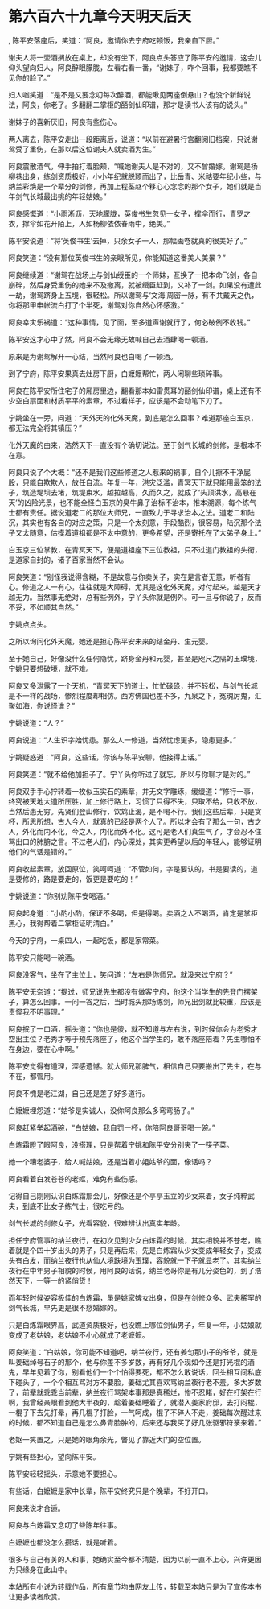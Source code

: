 # 第六百六十九章今天明天后天
,  陈平安落座后，笑道：“阿良，邀请你去宁府吃顿饭，我亲自下厨。”
   谢夫人将一壶酒搁放在桌上，却没有坐下，阿良点头答应了陈平安的邀请，这会儿仰头望向妇人，阿良醉眼朦胧，左看右看一番，“谢妹子，咋个回事，我都要瞧不见你的脸了。”
   妇人嗤笑道：“是不是又要念叨每次醉酒，都能瞅见两座倒悬山？也没个新鲜说法，阿良，你老了。多翻翻二掌柜的皕剑仙印谱，那才是读书人该有的说头。”
   谢妹子的喜新厌旧，阿良有些伤心。
   两人离去，陈平安走出一段距离后，说道：“以前在避暑行宫翻阅旧档案，只说谢鸳受了重伤，在那以后这位谢夫人就卖酒为生。”
   阿良震散酒气，伸手拍打着脸颊，“喊她谢夫人是不对的，又不曾婚嫁。谢鸳是杨柳巷出身，练剑资质极好，小小年纪就脱颖而出了，比岳青、米祜要年纪小些，与纳兰彩焕是一个辈分的剑修，再加上程荃赵个簃心心念念的那个女子，她们就是当年剑气长城最出挑的年轻姑娘。”
   阿良感慨道：“小雨淅沥，天地朦胧，英俊书生忽见一女子，撑伞而行，青罗之衣，撑伞如花开陌上，人如杨柳依依春雨中，绝美。”
   陈平安说道：“将‘英俊书生’去掉，只余女子一人，那幅画卷就真的很美好了。”
   阿良笑道：“没有那位英俊书生的亲眼所见，你能知道这番美人美景？”
   阿良继续道：“谢鸳在战场上与剑仙绶臣的一个师妹，互换了一把本命飞剑，各自崩碎，然后身受重伤的她来不及撤离，就被绶臣赶到，又补了一剑。如果没有遭此一劫，谢鸳跻身上五境，很轻松。所以谢鸳与‘文海’周密一脉，有不共戴天之仇，你将那甲申帐流白打了个半死，谢鸳对你自然心怀感激。”
   阿良幸灾乐祸道：“这种事情，见了面，至多道声谢就行了，何必破例不收钱。”
   陈平安这才心中了然，阿良不会无缘无故喊自己去酒肆喝一顿酒。
   原来是为谢鸳解开一心结，当然阿良也白喝了一顿酒。
   到了宁府，陈平安果真去灶房下厨，白嬷嬷帮忙，两人闲聊些琐碎事。
   阿良在陈平安所住宅子的厢房里边，翻看那本如雷贯耳的皕剑仙印谱，桌上还有不少空白扇面和材质平平的素章，不过看样子，应该是不会动笔下刀了。
   宁姚坐在一旁，问道：“天外天的化外天魔，到底是怎么回事？难道那座白玉京，都无法完全将其镇压？”
   化外天魔的由来，浩然天下一直没有个确切说法。至于剑气长城的剑修，是根本不在意。
   阿良只说了个大概：“还不是我们这些修道之人惹来的祸事，自个儿擦不干净屁股，只能自欺欺人，放任自流。年复一年，洪灾泛滥，青冥天下就只能用最笨的法子，筑造堤坝去堵，筑堤束水，越拉越高，久而久之，就成了‘头顶洪水，高悬在天’的凶险光景，也不能全怪白玉京的臭牛鼻子治标不治本，推本溯源，每个练气士都有责任。据说道老二的那位大师兄，一直致力于寻求治本之法。道老二和陆沉，其实也有各自的对应之策，只是一个太刻意，手段酷烈，很容易，陆沉那个法子又太随意，估摸着道祖都是不太中意的，更多希望，还是寄托在了大弟子身上。”
   白玉京三位掌教，在青冥天下，便是道祖座下三位教祖，只不过道门教祖的头衔，是道家自封的，诸子百家当然不会认。
   阿良笑道：“别怪我说得含糊，不是故意与你卖关子，实在是言者无意，听者有心。修道之人一有心，往往就是大障碍，尤其是这化外天魔，对付起来，越是天才越无力。当然事无绝对，总有些例外，宁丫头你就是例外。可一旦与你说了，反而不妥，不如顺其自然。”
   宁姚点点头。
   之所以询问化外天魔，她还是担心陈平安未来的结金丹、生元婴。
   至于她自己，好像没什么任何隐忧，跻身金丹和元婴，甚至是咫尺之隔的玉璞境，宁姚只要想破境，就不难。
   阿良又多泄露了一个天机，“青冥天下的道士，忙忙碌碌，并不轻松，与剑气长城是不一样的战场，惨烈程度却相仿。西方佛国也差不多，九泉之下，冤魂厉鬼，汇聚如海，你说怪谁？”
   宁姚说道：“人？”
   阿良说道：“人生识字始忧患。那么人一修道，当然忧虑更多，隐患更多。”
   宁姚疑惑道：“阿良，这些话，你该与陈平安聊，他接得上话。”
   阿良笑道：“就不给他加担子了。宁丫头你听过了就忘，所以与你聊才是对的。”
   阿良双手手心拧转着一枚似玉实石的素章，并无文字雕琢，缓缓道：“修行一事，终究被天地大道所压胜，加上修行路上，习惯了只得不失，只取不给，只收不放，当然后患无穷。先贤们登山修行，饮鸩止渴，是不喝不行。我们这些后辈，只是贪杯，所思所想，古人今人，就真的已经是两个人了。所以才会有了那么一句，古之人，外化而内不化，今之人，内化而外不化。这可是老人们真生气了，才会忍不住骂出口的肺腑之言。不过老人们，内心深处，其实更希望以后的年轻人，能够证明他们的气话是错的。”
   阿良收起素章，放回原位，笑呵呵道：“不管如何，字是要认的，书是要读的，道是要修的，路是要走的，饭更是要吃的！”
   宁姚说道：“你别劝陈平安喝酒。”
   阿良起身道：“小酌小酌，保证不多喝，但是得喝。卖酒之人不喝酒，肯定是掌柜黑心，我得帮着二掌柜证明清白。”
   今天的宁府，一桌四人，一起吃饭，都是家常菜。
   陈平安只能喝一碗酒。
   阿良没客气，坐在了主位上，笑问道：“左右是你师兄，就没来过宁府？”
   陈平安无奈道：“提过，师兄说先生都没有做客宁府，他这个当学生的先登门摆架子，算怎么回事。一问一答之后，当时城头那场练剑，师兄出剑就比较重，应该是责怪我不明事理。”
   阿良抿了一口酒，摇头道：“你也是傻，就不知道与左右说，到时候你会为老秀才空出主位？老秀才等于预先落座了，他这个当学生的，敢不落座陪着？先生哪怕不在身边，要在心中啊。”
   陈平安觉得有道理，深感遗憾。就大师兄那脾气，相信自己只要搬出了先生，在与不在，都管用。
   阿良不愧是老江湖，自己还是差了好多道行。
   白嬷嬷埋怨道：“姑爷是实诚人，没你阿良那么多弯弯肠子。”
   阿良赶紧举起酒碗，“白姑娘，我自罚一杯，你陪阿良哥哥喝一碗。”
   白炼霜瞪了眼阿良，没搭理，只是帮着宁姚和陈平安分别夹了一筷子菜。
   她一个糟老婆子，给人喊姑娘，还是当着小姐姑爷的面，像话吗？
   阿良看着白发苍苍的老妪，难免有些伤感。
   记得自己刚刚认识白炼霜那会儿，好像还是个亭亭玉立的少女来着，女子纯粹武夫，到底不比女子练气士，很吃亏的。
   剑气长城的剑修女子，光看容貌，很难辨认出真实年龄。
   担任宁府管事的纳兰夜行，在初次见到少女白炼霜的时候，其实相貌并不苍老，瞧着就是个四十岁出头的男子，只是再后来，先是白炼霜从少女变成年轻女子，变成头有白发，而纳兰夜行也从仙人境跌境为玉璞，容貌就一下子就显老了。其实纳兰夜行在中年男子相貌的时候，用阿良的话说，纳兰老哥你是有几分姿色的，到了浩然天下，一等一的紧俏货！
   而年轻时候姿容极佳的白炼霜，虽是姚家婢女出身，但是在剑修众多、武夫稀罕的剑气长城，早先更是很不愁婚嫁的。
   只是白炼霜眼界高，武道资质极好，也没瞧上哪位剑仙男子，年复一年，小姑娘就变成了老姑娘，老姑娘不小心就成了老嬷嬷。
   阿良笑道：“白姑娘，你可能不知道吧，纳兰夜行，还有姜匀那小子的爷爷，就是叫姜础绰号石子的那个，他与你差不多岁数，再有好几个现如今还是打光棍的酒鬼，早年见着了你，别看他们一个个怕得要死，都不怎么敢说话，回头相互间私底下碰头了，一个个相互骂对方不要脸，姜础尤其喜欢骂纳兰夜行老不羞，多大岁数了，前辈就乖乖当前辈，纳兰夜行骂架本事那是真稀烂，惨不忍睹，好在打架在行啊，我曾经亲眼看到他大半夜的，趁着姜础睡着了，就潜入姜家府邸，去打闷棍，一棍子下去先打晕，再几棍子打脸，一气呵成，棍子不碎人不走，姜础每次醒过来的时候，都不知道自己是怎么鼻青脸肿的，后来还与我买了好几张驱邪符箓来着。”
   老妪一笑置之，只是她的眼角余光，瞥见了靠近大门的空位置。
   宁姚有些担心，望向陈平安。
   陈平安轻轻摇头，示意她不要担心。
   有些话，白嬷嬷是家中长辈，陈平安终究只是个晚辈，不好开口。
   阿良来说才合适。
   阿良与白炼霜又念叨了些陈年往事。
   白嬷嬷也都没怎么搭话，就是听着。
   很多与自己有关的人和事，她确实至今都不清楚，因为以前一直不上心，兴许更因为只缘身在此山中。
  本站所有小说为转载作品，所有章节均由网友上传，转载至本站只是为了宣传本书让更多读者欣赏。